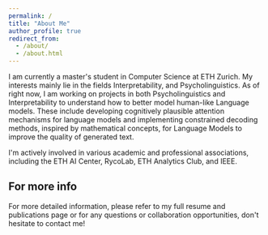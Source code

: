 ```yaml
---
permalink: /
title: "About Me"
author_profile: true
redirect_from: 
  - /about/
  - /about.html
---
```



I am currently a master's student in Computer Science at ETH Zurich. My interests mainly lie in the fields Interpretability, and Psycholinguistics. 
As of right now, I am working on projects in both Psycholinguistics and Interpretability to understand how to better model human-like Language models. These include developing cognitively plausible attention mechanisms for language models and implementing constrained decoding methods, inspired by mathematical concepts, for Language Models to improve the quality of generated text.

I'm actively involved in various academic and professional associations, including the ETH AI Center, RycoLab, ETH Analytics Club, and IEEE.



For more info
------
For more detailed information, please refer to my full resume and publications page or for any questions or collaboration opportunities, don't hesitate to contact me!
